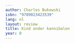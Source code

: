 ```yaml
---
author: Charles Bukowski
isbn: "9789023423539"
lang: nl
layout: review
title: Kind onder kannibalen
year: 0
---
```

